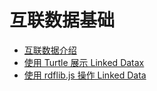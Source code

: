 # 互联数据基础

- [互联数据介绍](linkeddata/fundamentals)
- [使用 Turtle 展示 Linked Datax](linkeddata/turtle)
- [使用 rdflib.js 操作 Linked Data](linkeddata/)
